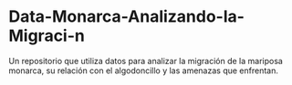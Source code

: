 # Data-Monarca-Analizando-la-Migraci-n
Un repositorio que utiliza datos para analizar la migración de la mariposa monarca, su relación con el algodoncillo y las amenazas que enfrentan.

